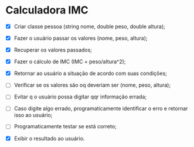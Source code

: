 # Calculadora IMC

- [x] Criar classe pessoa (string nome, double peso, double altura);

- [x] Fazer o usuário passar os valores (nome, peso, altura);

- [x] Recuperar os valores passados;

- [x] Fazer o cálculo de IMC (IMC = peso/altura^2);

- [x] Retornar ao usuário a situação de acordo com suas condições;

- [ ] Verificar se os valores são oq deveriam ser (nome, peso, altura);

- [ ] Evitar q o usuário possa digitar qqr informação errada;

- [ ] Caso digite algo errado, programaticamente identificar o erro e retornar isso ao usuário;

- [ ] Programaticamente testar se está correto;

- [x] Exibir o resultado ao usuário.
